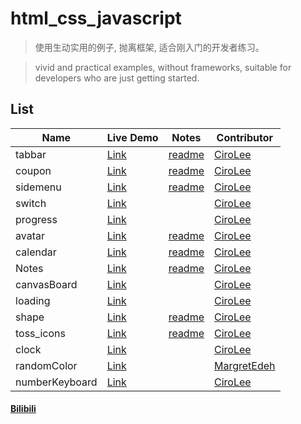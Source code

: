 # html_css_javascript

> 使用生动实用的例子, 抛离框架, 适合刚入门的开发者练习。

> vivid and practical examples, without frameworks, suitable for developers who are just getting started.

## List

| Name | Live Demo | Notes | Contributor |
| --- | --- | --- | --- |
| tabbar | [Link](https://cirolee.github.io/html_css_javascript/tabbar/) | [readme](https://github.com/CiroLee/html_css_javascript/blob/main/tabbar/README.md) | [CiroLee](https://github.com/CiroLee) |
| coupon | [Link](https://cirolee.github.io/html_css_javascript/coupons/) | [readme](https://github.com/CiroLee/html_css_javascript/blob/main/coupons/README.md) | [CiroLee](https://github.com/CiroLee) |
| sidemenu | [Link](https://cirolee.github.io/html_css_javascript/sidemenu/) | [readme](https://github.com/CiroLee/html_css_javascript/blob/main/sidemenu/README.md) | [CiroLee](https://github.com/CiroLee) |
| switch | [Link](https://cirolee.github.io/html_css_javascript/switch/) |  | [CiroLee](https://github.com/CiroLee) |
| progress | [Link](https://cirolee.github.io/html_css_javascript/progress/) |  | [CiroLee](https://github.com/CiroLee) |
| avatar | [Link](https://cirolee.github.io/html_css_javascript/avatar/) | [readme](https://github.com/CiroLee/html_css_javascript/blob/main/tabbar/README.md) | [CiroLee](https://github.com/CiroLee) |
| calendar | [Link](https://cirolee.github.io/html_css_javascript/calendar/) | [readme](https://github.com/CiroLee/html_css_javascript/blob/main/calendar/readme.md) | [CiroLee](https://github.com/CiroLee) |
| Notes | [Link](https://cirolee.github.io/html_css_javascript/notes/) | [readme](https://github.com/CiroLee/html_css_javascript/blob/main/notes/README.md) | [CiroLee](https://github.com/CiroLee) |
| canvasBoard | [Link](https://cirolee.github.io/html_css_javascript/drawing/) |  | [CiroLee](https://github.com/CiroLee) |
| loading | [Link](https://cirolee.github.io/html_css_javascript/loading/) |  | [CiroLee](https://github.com/CiroLee) |
| shape | [Link](https://cirolee.github.io/html_css_javascript/shape/) | [readme](https://github.com/CiroLee/html_css_javascript/blob/main/shape/README.md) | [CiroLee](https://github.com/CiroLee) |
| toss_icons | [Link](https://cirolee.github.io/html_css_javascript/toss_icons/) | [readme](https://github.com/CiroLee/html_css_javascript/blob/main/toss_icons/README.md) | [CiroLee](https://github.com/CiroLee) |
| clock | [Link](https://cirolee.github.io/html_css_javascript/clock/) |  | [CiroLee](https://github.com/CiroLee) |
| randomColor | [Link](https://cirolee.github.io/html_css_javascript/randomColor/color.html) |  | [MargretEdeh](https://github.com/MargretEdeh) |
| numberKeyboard | [Link](https://cirolee.github.io/html_css_javascript/numberKeyboard/) |  | [CiroLee](https://github.com/CiroLee) |

#### [Bilibili](https://space.bilibili.com/470243907)
